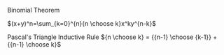 Binomial Theorem

$(x+y)^n=\sum_{k=0}^{n}{n \choose k}x^ky^{n-k}$


Pascal's Triangle Inductive Rule
${n \choose k} = {{n-1} \choose {k-1}} + {{n-1} \choose k}$